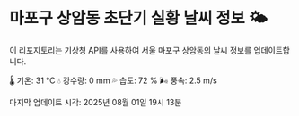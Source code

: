 
# 마포구 상암동 초단기 실황 날씨 정보 🌤️

이 리포지토리는 기상청 API를 사용하여 서울 마포구 상암동의 날씨 정보를 업데이트합니다. 

🌡️ 기온: 31 ℃
💧 강수량: 0 mm
💦 습도: 72 %
🌬️ 풍속: 2.5 m/s

마지막 업데이트 시각: 2025년 08월 01일 19시 13분    
